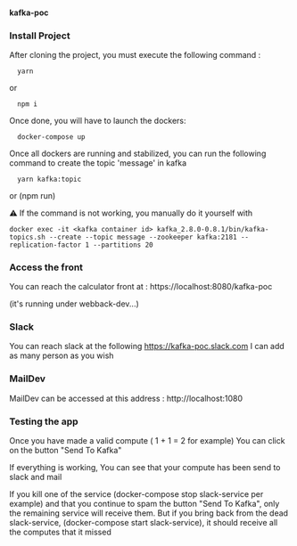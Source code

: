 #### kafka-poc

### Install Project

After cloning the project, you must execute the following command :
```
  yarn
```
or
```
  npm i
```

Once done, you will have to launch the dockers: 
```
  docker-compose up
```

Once all dockers are running and stabilized, you can run the following command to create the topic 'message' in kafka
```
  yarn kafka:topic
```
or (npm run)

:warning: If the command is not working, you manually do it yourself with
```
docker exec -it <kafka container id> kafka_2.8.0-0.8.1/bin/kafka-topics.sh --create --topic message --zookeeper kafka:2181 --replication-factor 1 --partitions 20
```

### Access the front

You can reach the calculator front at :
  https://localhost:8080/kafka-poc

(it's running under webback-dev...)

### Slack

You can reach slack at the following https://kafka-poc.slack.com
I can add as many person as you wish

### MailDev

MailDev can be accessed at this address : http://localhost:1080

### Testing the app

Once you have made a valid compute ( 1 + 1 = 2 for example)
You can click on the button "Send To Kafka"

If everything is working,
You can see that your compute has been send to slack and mail

If you kill one of the service (docker-compose stop slack-service per example) and that you continue to spam the button "Send To Kafka", only the remaining service will receive them.
But if you bring back from the dead slack-service, (docker-compose start slack-service), it should receive all the computes that it missed



